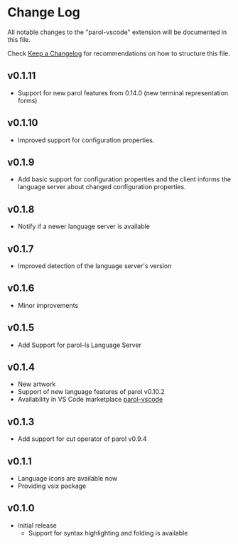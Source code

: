 # Change Log

All notable changes to the "parol-vscode" extension will be documented in this file.

Check [Keep a Changelog](http://keepachangelog.com/) for recommendations on how to structure this file.

## v0.1.11

- Support for new parol features from 0.14.0 (new terminal representation forms)

## v0.1.10

- Improved support for configuration properties.

## v0.1.9

- Add basic support for configuration properties and the client informs the language server about
changed configuration properties.

## v0.1.8

- Notify if a newer language server is available

## v0.1.7

- Improved detection of the language server's version

## v0.1.6

- Minor improvements

## v0.1.5

- Add Support for parol-ls Language Server

## v0.1.4

- New artwork
- Support of new language features of parol v0.10.2
- Availability in VS Code marketplace [parol-vscode](https://marketplace.visualstudio.com/items?itemName=jsinger67.parol-vscode)

## v0.1.3

- Add support for cut operator of parol v0.9.4

## v0.1.1

- Language icons are available now
- Providing vsix package

## v0.1.0

- Initial release
  - Support for syntax highlighting and folding is available
